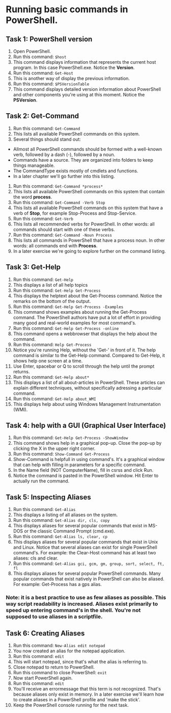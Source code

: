 # Running basic commands in PowerShell.

## Task 1: PowerShell version
1. Open PowerShell.
1. Run this command: ```$host```
1. This command displays information that represents the current host program. In this case PowerShell.exe. Notice the **Version**.
1. Run this command: ```Get-Host```
1. This is another way of display the previous information.
1. Run this command: ```$PSVersionTable```
1. This command displays detailed version information about PowerShell and other components you're using at this moment. Notice the **PSVersion**.


## Task 2: Get-Command
1. Run this command: ```Get-Command```
1. This lists all available PowerShell commands on this system.
1. Several things should stand out:
  - Allmost all PowerShell commands should be formed with a well-known verb, followed by a dash (-), followed by a noun.
  - Commands have a source. They are organized into folders to keep things manageable.
  - The CommandType exists mostly of cmdlets and functions.
  - In a later chapter we'll go further into this listing.
1. Run this command: ```Get-Command *process*```
1. This lists all available PowerShell commands on this system that contain the word **process**.
1. Run this command: ```Get-Command -Verb Stop```
1. This lists all available PowerShell commands on this system that have a verb of **Stop**, for example Stop-Process and Stop-Service.
1. Run this command: ```Get-Verb```
1. This lists all recommended verbs for PowerShell. In other words: all commands should start with one of these verbs.
1. Run this command: ```Get-Command -Noun Process```
1. This lists all commands in PowerShell that have a process noun. In other words: all commands end with **Process**.
1. In a later exercise we're going to explore further on the command listing.


## Task 3: Get-Help
1. Run this command: ```Get-Help```
1. This displays a list of all help topics
1. Run this command: ```Get-Help Get-Process```
1. This displays the helptext about the Get-Process command. Notice the remarks on the bottom of the output.
1. Run this command: ```Get-Help Get-Process -Examples```
1. This command shows examples about running the Get-Process command. The PowerShell authors have put a lot of effort in providing many good and real-world examples for most command's.
1. Run this command: ```Get-Help Get-Process -online```
1. This command opens a webbrowser that displays the help about the command.
1. Run this command: ```Help Get-Process```
1. Notice you're running Help, without the 'Get-' in front of it. The help command is similar to the Get-Help command. Compared to Get-Help, it shows help one screen at a time.
1. Use Enter, spacebar or Q to scroll through the help until the prompt returns.
1. Run this command: ```Get-Help about*```
1. This displays a list of all about-articles in PowerShell. These articles can explain different techniques, without specifically adressing a particular command.
1. Run this command: ```Get-Help about_WMI```
1. This displays help about using Windows Management Instrumentation (WMI).


## Task 4: help with a GUI (Graphical User Interface)
1. Run this command: ```Get-Help Get-Process -ShowWindow```
1. This command shows help in a graphical pop-up. Close the pop-up by clicking the X in the upper right corner.
1. Run this command: ```Show-Command Get-Process```
1. Show-Command is helpfull in using command's. It's a graphical window that can help with filling in parameters for a specific command.
1. In the Name field (NOT ComputerName), fill in csrss and click Run.
1. Notice the command is pasted in the PowerShell window. Hit Enter to actually run the command.


## Task 5: Inspecting Aliases
1. Run this command: ```Get-Alias```
1. This displays a listing of all aliases on the system.
1. Run this command: ```Get-Alias dir, cls, copy```
1. This displays aliases for several popular commands that exist in MS-DOS or the classic Command Prompt (cmd.exe).
1. Run this command: ```Get-Alias ls, clear, cp```
1. This displays aliases for several popular commands that exist in Unix and Linux. Notice that several aliases can exist for single PowerShell command's. For example: the Clear-Host command has at least two aliases: cls and clear.
1. Run this command: ```Get-Alias gci, gcm, gm, group, sort, select, ft, fl```
1. This displays aliases for several popular PowerShell commands. Many popular commands that exist natively in PowerShell can also be aliased. For example: Get-Process has a gps alias.

### Note: it is a best practice to use as few aliases as possible. This way script readability is increased. Aliases exist primarily to speed up entering command's in the shell. You're not supposed to use aliases in a scriptfile.


## Task 6: Creating Aliases
1. Run this command: ```New-Alias edit notepad```
1. You now created an alias for the notepad application.
1. Run this command: ```edit```
1. This will start notepad, since that's what the alias is referring to.
1. Close notepad to return to PowerShell.
1. Run this command to close PowerShell: ```exit``` 
1. Now start PowerShell again.
1. Run this command: ```edit```
1. You'll receive an errormessage that this term is not recognized. That's because aliases only exist in memory. In a later exercise we'll learn how to create aliases in a PowerShell profile and 'make the stick'.
1. Keep the PowerShell console running for the next task.

